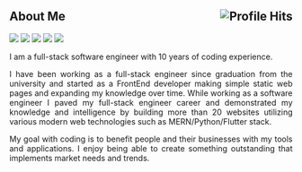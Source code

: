 

<h2>About Me <img align="right" alt="Profile Hits" src="https://komarev.com/ghpvc/?username=topskilldev&style=flat-square"></h2>

![](https://img.shields.io/badge/NodeJS-NodeJS-informational?style=flat&logo=node.js&logoColor=white&color=2bbc8a)
![](https://img.shields.io/badge/ReactJs-ReactJs-informational?style=flat&logo=react&logoColor=white&color=2bbc8a)
![](https://img.shields.io/npm/types/typescript?color=2bbc8a&label=typescript&logo=typescript&logoColor=white)
![](https://img.shields.io/badge/VueJS-VueJS-informational?style=flat&logo=vue.js&logoColor=white&color=2bbc8a)
![](https://img.shields.io/badge/Python-Python-informational?style=flat&logo=python&logoColor=white&color=2bbc8a)

<p align="justify">I am a full-stack software engineer with 10 years of coding experience.</p>

<p align="justify">I have been working as a full-stack engineer since graduation from the university and started as a FrontEnd developer making simple static web pages and expanding my knowledge over time. While working as a software engineer I paved my full-stack engineer career and demonstrated my knowledge and intelligence by building more than 20 websites utilizing various modern web technologies such as MERN/Python/Flutter stack.</p>

<p align="justify">My goal with coding is to benefit people and their businesses with my tools and applications. I enjoy being able to create something outstanding that implements market needs and trends. </p>
